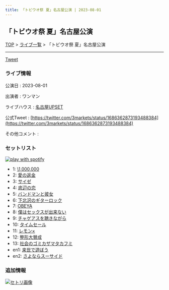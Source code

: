 ```yaml
---
title: 「トビウオ祭 夏」名古屋公演 | 2023-08-01
---
```

## 「トビウオ祭 夏」名古屋公演

[TOP](/setlist/) > [ライブ一覧](lives.html) > 「トビウオ祭 夏」名古屋公演

___

<a href="https://twitter.com/share?ref_src=twsrc%5Etfw" data-text="3markets[ ]セットリスト > 「トビウオ祭 夏」名古屋公演" class="twitter-share-button" data-via="3markets" data-hashtags="3markets" data-related="3markets" data-show-count="false">Tweet</a>

### ライブ情報

公演日
:    2023-08-01

出演者
:    ワンマン

ライブハウス
:    [名古屋UPSET](livehouse024.html)

公式Tweet
:    [https://twitter.com/3markets/status/1686362873193488384](https://twitter.com/3markets/status/1686362873193488384)

その他コメント
:    

### セットリスト


[![play with spotify](images/spotify-icon.png)](https://open.spotify.com/playlist/3aA8cKyLwRjkY6MI8PzO31)



*  1: [\1,000,000](song022.html)
*  2: [愛の返金](song012.html)
*  3: [サイゼ](song004.html)
*  4: [底辺の恋](song008.html)
*  5: [バンドマンと彼女](song009.html)
*  6: [下北沢のギターロック](song015.html)
*  7: [OBEYA](song021.html)
*  8: [僕はセックスが出来ない](song006.html)
*  9: [チャゲアスを聴きながら](song070.html)
*  10: [タイムセール](song007.html)
*  11: [レモン×](song003.html)
*  12: [整形大賛成](song005.html)
*  13: [社会のゴミカザマタカフミ](song002.html)
*  en1: [来世で遊ぼう](song075.html)
*  en2: [さよならスーサイド](song013.html)


### 追加情報

[![セトリ画像](images/073.jpg)](images/073.jpg)





<script async src="https://platform.twitter.com/widgets.js" charset="utf-8"></script>